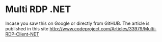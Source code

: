 # Multi RDP .NET
Incase you saw this on Google or directly from GitHUB. The article is published in this site
http://www.codeproject.com/Articles/33979/Multi-RDP-Client-NET
